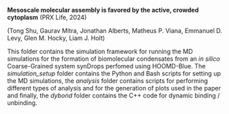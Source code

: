 **Mesoscale molecular assembly is favored by the active, crowded cytoplasm** (PRX Life, 2024)

(Tong Shu, Gaurav Mitra, Jonathan Alberts, Matheus P. Viana, Emmanuel D. Levy, Glen M. Hocky, Liam J. Holt)

This folder contains the simulation framework for running the MD simulations for the formation of biomolecular condensates from an *in silico* Coarse-Grained system synDrops perfomed using HOOMD-Blue. The *simulation_setup* folder contains the Python and Bash scripts for setting up the MD simulations, the *analysis* folder contains scripts for performing different types of analysis and for the generation of plots used in the paper and finally, the *dybond* folder contains the C++ code for dynamic binding / unbinding. 

